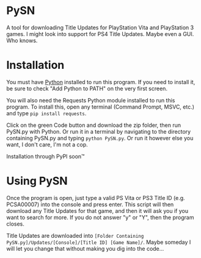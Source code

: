 # PySN
A tool for downloading Title Updates for PlayStation Vita and PlayStation 3 games. I might look into support for PS4 Title Updates. Maybe even a GUI. Who knows.

Installation
============
You must have [Python](https://www.python.org/downloads/) installed to run this program. If you need to install it, be sure to check "Add Python to PATH" on the very first screen.

You will also need the Requests Python module installed to run this program. To install this, open any terminal (Command Prompt, MSVC, etc.) and type `pip install requests`.

Click on the green Code button and download the zip folder, then run PySN.py with Python. Or run it in a terminal by navigating to the directory containing PySN.py and typing `python PySN.py`. Or run it however else you want, I don't care, I'm not a cop.

Installation through PyPl soon™

Using PySN
============
Once the program is open, just type a valid PS Vita or PS3 Title ID (e.g. PCSA00007) into the console and press enter. This script will then download any Title Updates for that game, and then it will ask you if you want to search for more. If you do not answer "y" or "Y", then the program closes.

Title Updates are downloaded into `[Folder Containing PySN.py]/Updates/[Console]/[Title ID] [Game Name]/`. Maybe someday I will let you change that without making you dig into the code...
